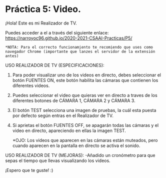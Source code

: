  # Práctica 5: Video.

¡Hola! Este es mi Realizador de TV.

Puedes acceder a el a través del siguiente enlace: https://narroyoc96.github.io/2020-2021-CSAAI-Practicas/P5/

    *NOTA: Para el correcto funcionamiento te recomiendo que uses como navegador Chrome (importante que lanzes el servidor de la extensión antes)

USO REALIZADOR DE TV (ESPECIFICACIONES):

1. Para poder visualizar uno de los videos en directo, debes seleccionar el botón FUENTES ON, este botón habilita las cámaras que contienen los diferentes videos.
2. Puedes seleccionar el video que quieras ver en directo a traves de los diferentes botones de CÁMARA 1, CÁMARA 2 y CÁMARA 3.
3. El botón TEST selecciona una imagen de pruebas, la cuál esta puesta por defecto según entras en el Realizador de TV.
4. Si aprietas el botón FUENTES OFF, se apagarán todas las cámaras y el video en directo, apareciendo en ellas la imagen TEST.

    *OJO: Los videos que aparecen en las cámaras están muteados, pero cuando aparecen en la pantalla en directo se activa el sonido.

USO REALIZADOR DE TV (MEJORAS):
    -Añadido un cronómetro para que sepas el tiempo que llevas visualizando los videos. 
    
¡Espero que te guste! :)